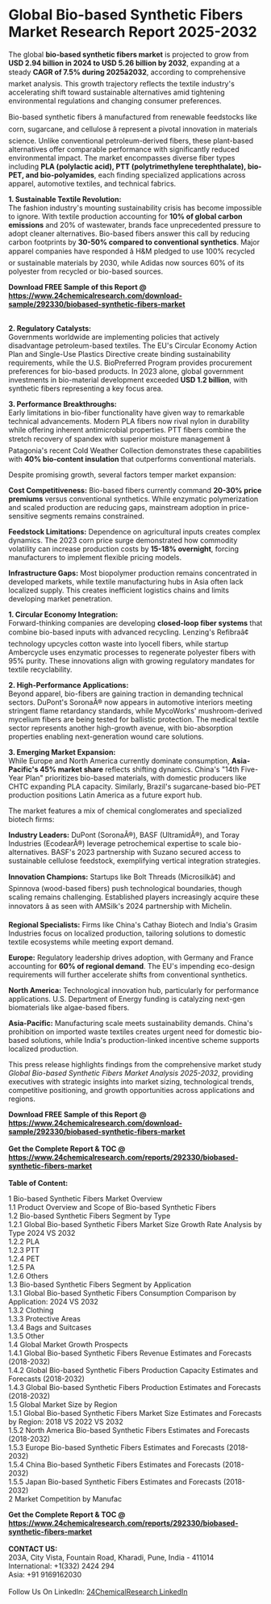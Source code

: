 <h1>Global Bio-based Synthetic Fibers Market Research Report 2025-2032</h1><p>The global <strong>bio-based synthetic fibers market</strong> is projected to grow from <strong>USD 2.94 billion in 2024 to USD 5.26 billion by 2032</strong>, expanding at a steady <strong>CAGR of 7.5% during 2025â2032</strong>, according to comprehensive market analysis. This growth trajectory reflects the textile industry's accelerating shift toward sustainable alternatives amid tightening environmental regulations and changing consumer preferences.</p><p>Bio-based synthetic fibers â manufactured from renewable feedstocks like corn, sugarcane, and cellulose â represent a pivotal innovation in materials science. Unlike conventional petroleum-derived fibers, these plant-based alternatives offer comparable performance with significantly reduced environmental impact. The market encompasses diverse fiber types including <strong>PLA (polylactic acid), PTT (polytrimethylene terephthalate), bio-PET, and bio-polyamides</strong>, each finding specialized applications across apparel, automotive textiles, and technical fabrics.</p><p><strong>1. Sustainable Textile Revolution:</strong><br>
The fashion industry's mounting sustainability crisis has become impossible to ignore. With textile production accounting for <strong>10% of global carbon emissions</strong> and 20% of wastewater, brands face unprecedented pressure to adopt cleaner alternatives. Bio-based fibers answer this call by reducing carbon footprints by <strong>30-50% compared to conventional synthetics</strong>. Major apparel companies have responded â H&amp;M pledged to use 100% recycled or sustainable materials by 2030, while Adidas now sources 60% of its polyester from recycled or bio-based sources.</p><div><b>Download FREE Sample of this Report @ 
            <a href="https://www.24chemicalresearch.com/download-sample/292330/biobased-synthetic-fibers-market">
            https://www.24chemicalresearch.com/download-sample/292330/biobased-synthetic-fibers-market</a></b></div><br><p><strong>2. Regulatory Catalysts:</strong><br>
Governments worldwide are implementing policies that actively disadvantage petroleum-based textiles. The EU's Circular Economy Action Plan and Single-Use Plastics Directive create binding sustainability requirements, while the U.S. BioPreferred Program provides procurement preferences for bio-based products. In 2023 alone, global government investments in bio-material development exceeded <strong>USD 1.2 billion</strong>, with synthetic fibers representing a key focus area.</p><p><strong>3. Performance Breakthroughs:</strong><br>
Early limitations in bio-fiber functionality have given way to remarkable technical advancements. Modern PLA fibers now rival nylon in durability while offering inherent antimicrobial properties. PTT fibers combine the stretch recovery of spandex with superior moisture management â Patagonia's recent Cold Weather Collection demonstrates these capabilities with <strong>40% bio-content insulation</strong> that outperforms conventional materials.</p><p>Despite promising growth, several factors temper market expansion:</p><p><strong>Cost Competitiveness:</strong> Bio-based fibers currently command <strong>20-30% price premiums</strong> versus conventional synthetics. While enzymatic polymerization and scaled production are reducing gaps, mainstream adoption in price-sensitive segments remains constrained.</p><p><strong>Feedstock Limitations:</strong> Dependence on agricultural inputs creates complex dynamics. The 2023 corn price surge demonstrated how commodity volatility can increase production costs by <strong>15-18% overnight</strong>, forcing manufacturers to implement flexible pricing models.</p><p><strong>Infrastructure Gaps:</strong> Most biopolymer production remains concentrated in developed markets, while textile manufacturing hubs in Asia often lack localized supply. This creates inefficient logistics chains and limits developing market penetration.</p><p><strong>1. Circular Economy Integration:</strong><br>
Forward-thinking companies are developing <strong>closed-loop fiber systems</strong> that combine bio-based inputs with advanced recycling. Lenzing's Refibraâ¢ technology upcycles cotton waste into lyocell fibers, while startup Ambercycle uses enzymatic processes to regenerate polyester fibers with 95% purity. These innovations align with growing regulatory mandates for textile recyclability.</p><p><strong>2. High-Performance Applications:</strong><br>
Beyond apparel, bio-fibers are gaining traction in demanding technical sectors. DuPont's SoronaÂ® now appears in automotive interiors meeting stringent flame retardancy standards, while MycoWorks' mushroom-derived mycelium fibers are being tested for ballistic protection. The medical textile sector represents another high-growth avenue, with bio-absorption properties enabling next-generation wound care solutions.</p><p><strong>3. Emerging Market Expansion:</strong><br>
While Europe and North America currently dominate consumption, <strong>Asia-Pacific's 45% market share</strong> reflects shifting dynamics. China's "14th Five-Year Plan" prioritizes bio-based materials, with domestic producers like CHTC expanding PLA capacity. Similarly, Brazil's sugarcane-based bio-PET production positions Latin America as a future export hub.</p><p>The market features a mix of chemical conglomerates and specialized biotech firms:</p><p><strong>Industry Leaders:</strong> DuPont (SoronaÂ®), BASF (UltramidÂ®), and Toray Industries (EcodearÂ®) leverage petrochemical expertise to scale bio-alternatives. BASF's 2023 partnership with Suzano secured access to sustainable cellulose feedstock, exemplifying vertical integration strategies.</p><p><strong>Innovation Champions:</strong> Startups like Bolt Threads (Microsilkâ¢) and Spinnova (wood-based fibers) push technological boundaries, though scaling remains challenging. Established players increasingly acquire these innovators â as seen with AMSilk's 2024 partnership with Michelin.</p><p><strong>Regional Specialists:</strong> Firms like China's Cathay Biotech and India's Grasim Industries focus on localized production, tailoring solutions to domestic textile ecosystems while meeting export demand.</p><p><strong>Europe:</strong> Regulatory leadership drives adoption, with Germany and France accounting for <strong>60% of regional demand</strong>. The EU's impending eco-design requirements will further accelerate shifts from conventional synthetics.</p><p><strong>North America:</strong> Technological innovation hub, particularly for performance applications. U.S. Department of Energy funding is catalyzing next-gen biomaterials like algae-based fibers.</p><p><strong>Asia-Pacific:</strong> Manufacturing scale meets sustainability demands. China's prohibition on imported waste textiles creates urgent need for domestic bio-based solutions, while India's production-linked incentive scheme supports localized production.</p><p>This press release highlights findings from the comprehensive market study <em>Global Bio-based Synthetic Fibers Market Analysis 2025-2032</em>, providing executives with strategic insights into market sizing, technological trends, competitive positioning, and growth opportunities across applications and regions.</p><div><b>Download FREE Sample of this Report @ 
            <a href="https://www.24chemicalresearch.com/download-sample/292330/biobased-synthetic-fibers-market">
            https://www.24chemicalresearch.com/download-sample/292330/biobased-synthetic-fibers-market</a></b></div><br><div><b>Get the Complete Report & TOC @ 
            <a href="https://www.24chemicalresearch.com/reports/292330/biobased-synthetic-fibers-market">
            https://www.24chemicalresearch.com/reports/292330/biobased-synthetic-fibers-market</a></b></div><br>
            <b>Table of Content:</b><p>1 Bio-based Synthetic Fibers Market Overview<br />
    1.1 Product Overview and Scope of Bio-based Synthetic Fibers<br />
    1.2 Bio-based Synthetic Fibers Segment by Type<br />
        1.2.1 Global Bio-based Synthetic Fibers Market Size Growth Rate Analysis by Type 2024 VS 2032<br />
        1.2.2 PLA<br />
        1.2.3 PTT<br />
        1.2.4 PET<br />
        1.2.5 PA<br />
        1.2.6 Others<br />
    1.3 Bio-based Synthetic Fibers Segment by Application<br />
        1.3.1 Global Bio-based Synthetic Fibers Consumption Comparison by Application: 2024 VS 2032<br />
        1.3.2 Clothing<br />
        1.3.3 Protective Areas<br />
        1.3.4 Bags and Suitcases<br />
        1.3.5 Other<br />
    1.4 Global Market Growth Prospects<br />
        1.4.1 Global Bio-based Synthetic Fibers Revenue Estimates and Forecasts (2018-2032)<br />
        1.4.2 Global Bio-based Synthetic Fibers Production Capacity Estimates and Forecasts (2018-2032)<br />
        1.4.3 Global Bio-based Synthetic Fibers Production Estimates and Forecasts (2018-2032)<br />
    1.5 Global Market Size by Region<br />
        1.5.1 Global Bio-based Synthetic Fibers Market Size Estimates and Forecasts by Region: 2018 VS 2022 VS 2032<br />
        1.5.2 North America Bio-based Synthetic Fibers Estimates and Forecasts (2018-2032)<br />
        1.5.3 Europe Bio-based Synthetic Fibers Estimates and Forecasts (2018-2032)<br />
        1.5.4 China Bio-based Synthetic Fibers Estimates and Forecasts (2018-2032)<br />
        1.5.5 Japan Bio-based Synthetic Fibers Estimates and Forecasts (2018-2032)<br />
2 Market Competition by Manufac</p><div><b>Get the Complete Report & TOC @ 
            <a href="https://www.24chemicalresearch.com/reports/292330/biobased-synthetic-fibers-market">
            https://www.24chemicalresearch.com/reports/292330/biobased-synthetic-fibers-market</a></b></div><br><b>CONTACT US:</b><br>
            203A, City Vista, Fountain Road, Kharadi, Pune, India - 411014<br>
            International: +1(332) 2424 294<br>
            Asia: +91 9169162030 <br><br>
            Follow Us On LinkedIn: <a href="https://www.linkedin.com/company/24chemicalresearch/">24ChemicalResearch LinkedIn</a>